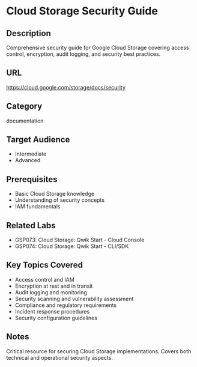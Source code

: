 # Cloud Storage Security Guide

## Description
Comprehensive security guide for Google Cloud Storage covering access control, encryption, audit logging, and security best practices.

## URL
https://cloud.google.com/storage/docs/security

## Category
documentation

## Target Audience
- Intermediate
- Advanced

## Prerequisites
- Basic Cloud Storage knowledge
- Understanding of security concepts
- IAM fundamentals

## Related Labs
- GSP073: Cloud Storage: Qwik Start - Cloud Console
- GSP074: Cloud Storage: Qwik Start - CLI/SDK

## Key Topics Covered
- Access control and IAM
- Encryption at rest and in transit
- Audit logging and monitoring
- Security scanning and vulnerability assessment
- Compliance and regulatory requirements
- Incident response procedures
- Security configuration guidelines

## Notes
Critical resource for securing Cloud Storage implementations. Covers both technical and operational security aspects.

